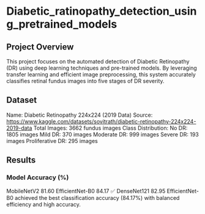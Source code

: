 # Diabetic_ratinopathy_detection_using_pretrained_models
## Project Overview
This project focuses on the automated detection of Diabetic Retinopathy (DR) using deep learning techniques and pre-trained models. By leveraging transfer learning and efficient image preprocessing, this system accurately classifies retinal fundus images into five stages of DR severity.
## Dataset
Name: Diabetic Retinopathy 224x224 (2019 Data)
Source: https://www.kaggle.com/datasets/sovitrath/diabetic-retinopathy-224x224-2019-data
Total Images: 3662 fundus images
Class Distribution:
No DR: 1805 images
Mild DR: 370 images
Moderate DR: 999 images
Severe DR: 193 images
Proliferative DR: 295 images

## Results
### Model	Accuracy (%)
MobileNetV2	81.60
EfficientNet-B0	84.17 ✅
DenseNet121	82.95
EfficientNet-B0 achieved the best classification accuracy (84.17%) with balanced efficiency and high accuracy.
